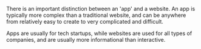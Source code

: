 There is an important distinction between an 'app' and a website. An app is typically more complex than a traditional website, and can be anywhere from relatively easy to create to very complicated and difficult.

Apps are usually for tech startups, while websites are used for all types of companies, and are usually more informational than interactive. 

